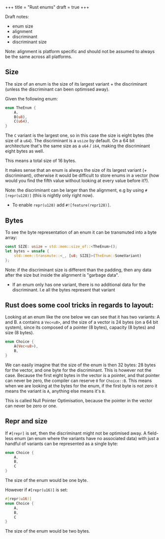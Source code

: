 +++
title = "Rust enums"
draft = true
+++

Draft notes:

* enum size
* alignment
* discriminant
* discriminant size

Note: alignment is platform specific and should not be assumed to always be the
same across all platforms.

## Size

The size of an enum is the size of its largest variant + the discriminant (unless the discriminant can been optimised away).

Given the following enum:
```rust
enum TheEnum {
    A,
    B(u8),
    C(u64),
}
```

The `C` variant is the largest one, so in this case the size is eight bytes (the size of a `u64`).
The discriminant is a `usize` by default. On a 64 bit architecture that's the
same size as a `u64` / `i64`, making the discriminant eight bytes as well.

This means a total size of 16 bytes.

It makes sense that an enum is always the size of its largest variant (+ discriminant), otherwise
it would be difficult to store enums in a vector (how would you find the fifth
value without looking at every value before it?).

Note: the discriminant can be larger than the alignment, e.g by using `#[repr(u128)]`
(this is nightly only right now).

* To enable `repr(u128)` add `#![feature(repr128)]`.

## Bytes

To see the byte representation of an enum it can be transmuted into a byte
array:

```rust
const SIZE: usize = std::mem::size_of::<TheEnum>();
let bytes = unsafe {
    std::mem::transmute::<_, [u8; SIZE]>(TheEnum::SomeVariant)
};
```

Note: if the discriminant size is different than the padding, then any data after
the size but inside the alignment is "garbage data".  

* If an enum only has one variant, there is no additional data for the discriminant. I.e all the bytes
  represent that variant

## Rust does some cool tricks in regards to layout:

Looking at an enum like the one below we can see that it has two variants: A and B.
`A` contains a `Vec<u8>`, and the size of a vector is 24 bytes (on a 64 bit system), 
since its composed of a pointer (8 bytes), capacity (8 bytes) and size (8 bytes).

```rust
enum Choice {
    A(Vec<u8>),
    B,
}
```

We can easily imagine that the size of the enum is then 32 bytes: 28 bytes for
the vector, and one byte for the discriminant. 
This is however not the case.
Because the first eight bytes in the vector is a pointer, and that pointer can
never be zero, the compiler can reserve `0` for `Choice::B`.
This means when we are looking at the bytes for the enum, if the first byte is
not zero it means the variant is `A`, anything else means it's `B`.

This is called Null Pointer Optimisation, because the pointer in the vector can
never be zero or one.

## Repr and size

If `#[repr]` is set, then the discriminant might not be optimised away.
A field-less enum (an enum where the variants have no associated data) with just
a handful of variants can be represented as a single byte:

```rust
enum Choice {
    A,
    B,
    C
}
```
The size of the enum would be one byte.

However if `#[repr(u16)]` is set:
```rust
#[repr(u16)]
enum Choice {
    A,
    B,
    C
}
```
The size of the enum would be two bytes.
